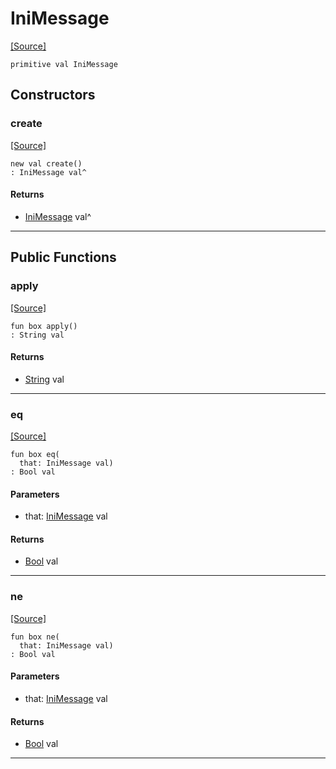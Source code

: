 # IniMessage
<span class="source-link">[[Source]](src/mqtt-configurator/iniStrings.md#L-0-70)</span>
```pony
primitive val IniMessage
```

## Constructors

### create
<span class="source-link">[[Source]](src/mqtt-configurator/iniStrings.md#L-0-70)</span>


```pony
new val create()
: IniMessage val^
```

#### Returns

* [IniMessage](mqtt-configurator-IniMessage.md) val^

---

## Public Functions

### apply
<span class="source-link">[[Source]](src/mqtt-configurator/iniStrings.md#L-0-70)</span>


```pony
fun box apply()
: String val
```

#### Returns

* [String](builtin-String.md) val

---

### eq
<span class="source-link">[[Source]](src/mqtt-configurator/iniStrings.md#L-0-70)</span>


```pony
fun box eq(
  that: IniMessage val)
: Bool val
```
#### Parameters

*   that: [IniMessage](mqtt-configurator-IniMessage.md) val

#### Returns

* [Bool](builtin-Bool.md) val

---

### ne
<span class="source-link">[[Source]](src/mqtt-configurator/iniStrings.md#L-0-70)</span>


```pony
fun box ne(
  that: IniMessage val)
: Bool val
```
#### Parameters

*   that: [IniMessage](mqtt-configurator-IniMessage.md) val

#### Returns

* [Bool](builtin-Bool.md) val

---

